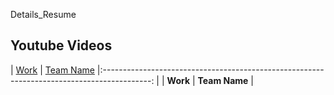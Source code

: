 Details_Resume

## Youtube Videos

| [Work](https://github.com/sahaj169/envision-temp) | [Team Name](https://github.com/sahaj169/envision-temp) |:------------------------------------------------------------------------------------------: | 
|                    **Work**                    |                        **Team Name**                       |
